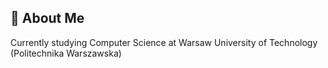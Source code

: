 ## 🚀 About Me
Currently studying Computer Science at Warsaw University of Technology (Politechnika Warszawska)


